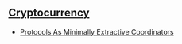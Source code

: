 
## [Cryptocurrency](https://en.wikipedia.org/wiki/Cryptocurrency)
- [Protocols As Minimally Extractive Coordinators](https://www.placeholder.vc/blog/2019/10/6/protocols-as-minimally-extractive-coordinators)
